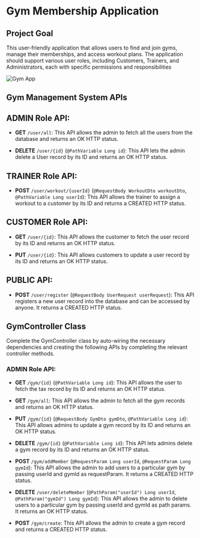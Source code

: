 
# Gym Membership Application
## Project Goal
This user-friendly application that allows users to find and join gyms, manage their memberships, and access workout plans. The application should support various user roles, including Customers, Trainers, and Administrators, each with specific permissions and responsibilities

![Gym App](https://github.com/chiragatgit/expense_manager_app/assets/119803371/8ae978ff-8e10-47ce-b38a-cf79fdd335cb)

## Gym Management System APIs

## ADMIN Role API:

- **GET** `/user/all`: This API allows the admin to fetch all the users from the database and returns an OK HTTP status.

- **DELETE** `/user/{id}` (`@PathVariable Long id`): This API lets the admin delete a User record by its ID and returns an OK HTTP status.

## TRAINER Role API:

- **POST** `/user/workout/{userId}` (`@RequestBody WorkoutDto workoutDto`, `@PathVariable Long userId`): This API allows the trainer to assign a workout to a customer by its ID and returns a CREATED HTTP status.

## CUSTOMER Role API:

- **GET** `/user/{id}`: This API allows the customer to fetch the user record by its ID and returns an OK HTTP status.

- **PUT** `/user/{id}`: This API allows customers to update a user record by its ID and returns an OK HTTP status.

## PUBLIC API:

- **POST** `/user/register` (`@RequestBody UserRequest userRequest`): This API registers a new user record into the database and can be accessed by anyone. It returns a CREATED HTTP status.

## GymController Class

Complete the GymController class by auto-wiring the necessary dependencies and creating the following APIs by completing the relevant controller methods.

### ADMIN Role API:

- **GET** `/gym/{id}` (`@PathVariable Long id`): This API allows the user to fetch the tax record by its ID and returns an OK HTTP status.

- **GET** `/gym/all`: This API allows the admin to fetch all the gym records and returns an OK HTTP status.

- **PUT** `/gym/{id}` (`@RequestBody GymDto gymDto`, `@PathVariable Long id`): This API allows admins to update a gym record by its ID and returns an OK HTTP status.

- **DELETE** `/gym/{id}` (`@PathVariable Long id`): This API lets admins delete a gym record by its ID and returns an OK HTTP status.

- **POST** `/gym/addMember` (`@RequestParam Long userId`, `@RequestParam Long gymId`): This API allows the admin to add users to a particular gym by passing userId and gymId as requestParam. It returns a CREATED HTTP status.

- **DELETE** `/user/deleteMember` (`@PathParam("userId") Long userId`, `@PathParam("gymId") Long gymId`): This API allows the admin to delete users to a particular gym by passing userId and gymId as path params. It returns an OK HTTP status.

- **POST** `/gym/create`: This API allows the admin to create a gym record and returns a CREATED HTTP status.
